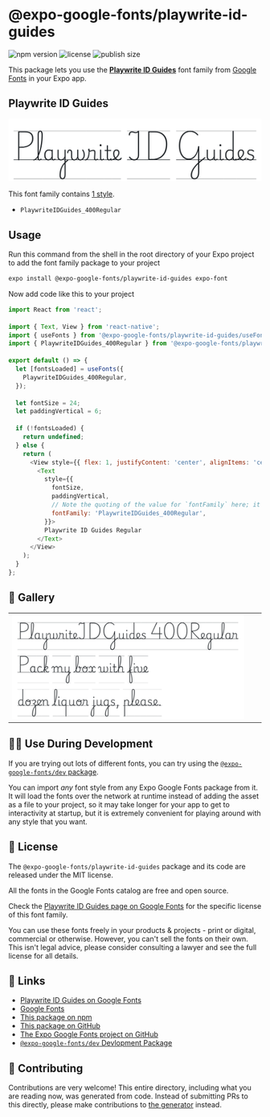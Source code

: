 # @expo-google-fonts/playwrite-id-guides

![npm version](https://flat.badgen.net/npm/v/@expo-google-fonts/playwrite-id-guides)
![license](https://flat.badgen.net/github/license/expo/google-fonts)
![publish size](https://flat.badgen.net/packagephobia/install/@expo-google-fonts/playwrite-id-guides)

This package lets you use the [**Playwrite ID Guides**](https://fonts.google.com/specimen/Playwrite+ID+Guides) font family from [Google Fonts](https://fonts.google.com/) in your Expo app.

## Playwrite ID Guides

![Playwrite ID Guides](./font-family.png)

This font family contains [1 style](#-gallery).

- `PlaywriteIDGuides_400Regular`

## Usage

Run this command from the shell in the root directory of your Expo project to add the font family package to your project
```sh
expo install @expo-google-fonts/playwrite-id-guides expo-font
```

Now add code like this to your project
```js
import React from 'react';

import { Text, View } from 'react-native';
import { useFonts } from '@expo-google-fonts/playwrite-id-guides/useFonts';
import { PlaywriteIDGuides_400Regular } from '@expo-google-fonts/playwrite-id-guides/400Regular';

export default () => {
  let [fontsLoaded] = useFonts({
    PlaywriteIDGuides_400Regular,
  });

  let fontSize = 24;
  let paddingVertical = 6;

  if (!fontsLoaded) {
    return undefined;
  } else {
    return (
      <View style={{ flex: 1, justifyContent: 'center', alignItems: 'center' }}>
        <Text
          style={{
            fontSize,
            paddingVertical,
            // Note the quoting of the value for `fontFamily` here; it expects a string!
            fontFamily: 'PlaywriteIDGuides_400Regular',
          }}>
          Playwrite ID Guides Regular
        </Text>
      </View>
    );
  }
};

```

## 🔡 Gallery


||||
|-|-|-|
|![PlaywriteIDGuides_400Regular](.//400Regular/PlaywriteIDGuides_400Regular.ttf.png)||||


## 👩‍💻 Use During Development

If you are trying out lots of different fonts, you can try using the [`@expo-google-fonts/dev` package](https://github.com/freeboub/google-fonts/tree/master/font-packages/dev#readme).

You can import *any* font style from any Expo Google Fonts package from it. It will load the fonts
over the network at runtime instead of adding the asset as a file to your project, so it may take longer
for your app to get to interactivity at startup, but it is extremely convenient
for playing around with any style that you want.

## 📖 License

The `@expo-google-fonts/playwrite-id-guides` package and its code are released under the MIT license.

All the fonts in the Google Fonts catalog are free and open source.

Check the [Playwrite ID Guides page on Google Fonts](https://fonts.google.com/specimen/Playwrite+ID+Guides) for the specific license of this font family.

You can use these fonts freely in your products & projects - print or digital, commercial or otherwise. However, you can't sell the fonts on their own. This isn't legal advice, please consider consulting a lawyer and see the full license for all details.

## 🔗 Links

- [Playwrite ID Guides on Google Fonts](https://fonts.google.com/specimen/Playwrite+ID+Guides)
- [Google Fonts](https://fonts.google.com/)
- [This package on npm](https://www.npmjs.com/package/@expo-google-fonts/playwrite-id-guides)
- [This package on GitHub](https://github.com/freeboub/google-fonts/tree/master/font-packages/playwrite-id-guides)
- [The Expo Google Fonts project on GitHub](https://github.com/freeboub/google-fonts)
- [`@expo-google-fonts/dev` Devlopment Package](https://github.com/freeboub/google-fonts/tree/master/font-packages/dev)

## 🤝 Contributing

Contributions are very welcome! This entire directory, including what you are reading now, was generated from code. Instead of submitting PRs to this directly, please make contributions to [the generator](https://github.com/freeboub/google-fonts/tree/master/packages/generator) instead.
